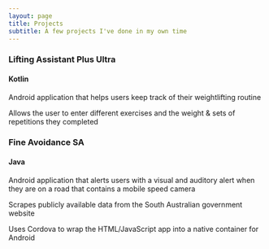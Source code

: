 ```yaml
---
layout: page
title: Projects
subtitle: A few projects I've done in my own time
---
```


### Lifting Assistant Plus Ultra
#### Kotlin
Android application that helps users keep track of their weightlifting routine

Allows the user to enter different exercises and the weight & sets of repetitions they completed

### Fine Avoidance SA
#### Java
Android application that alerts users with a visual and auditory alert when they are on a road that contains a mobile speed camera

Scrapes publicly available data from the South Australian government website

Uses Cordova to wrap the HTML/JavaScript app into a native container for Android
